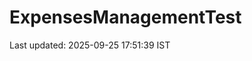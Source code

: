 # ExpensesManagementTest











































































































































































































































Last updated: 2025-09-25 17:51:39 IST

